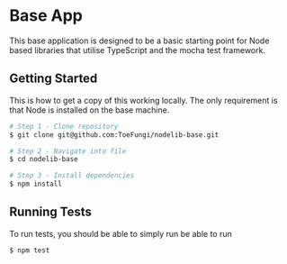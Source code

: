 # Base App
This base application is designed to be a basic starting point for Node based libraries that utilise TypeScript and the mocha test framework.

## Getting Started
This is how to get a copy of this working locally. The only requirement is that Node is installed on the base machine.
```bash
# Step 1 - Clone repository
$ git clone git@github.com:ToeFungi/nodelib-base.git

# Step 2 - Navigate into file
$ cd nodelib-base

# Step 3 - Install dependencies
$ npm install
```

## Running Tests
To run tests, you should be able to simply run be able to run 
```bash
$ npm test
```
